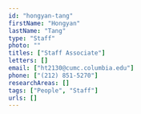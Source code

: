 ```yaml
---
id: "hongyan-tang"
firstName: "Hongyan"
lastName: "Tang"
type: "Staff"
photo: ""
titles: ["Staff Associate"]
letters: []
email: ["ht2130@cumc.columbia.edu"]
phone: ["(212) 851-5270"]
researchAreas: []
tags: ["People", "Staff"]
urls: []
---
```

